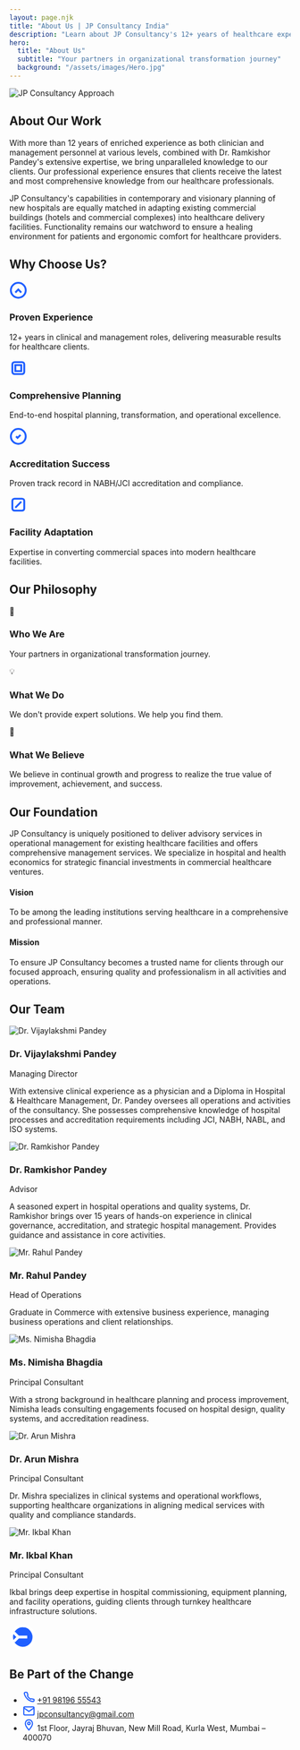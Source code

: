 ```yaml
---
layout: page.njk
title: "About Us | JP Consultancy India"
description: "Learn about JP Consultancy's 12+ years of healthcare expertise, our team of professionals, and our commitment to organizational transformation in healthcare."
hero:
  title: "About Us"
  subtitle: "Your partners in organizational transformation journey"
  background: "/assets/images/Hero.jpg"
---
```


<div class="about-page-container">
  <!-- Modern Intro Section -->
  <section class="about-hero-row">
    <div class="about-hero-image">
      <img src="/assets/images/Approach.jpg" alt="JP Consultancy Approach" />
    </div>
    <div class="about-hero-text">
      <h1>About Our Work</h1>
      <p>With more than 12 years of enriched experience as both clinician and management personnel at various levels, combined with Dr. Ramkishor Pandey's extensive expertise, we bring unparalleled knowledge to our clients. Our professional experience ensures that clients receive the latest and most comprehensive knowledge from our healthcare professionals.</p>
      <p>JP Consultancy's capabilities in contemporary and visionary planning of new hospitals are equally matched in adapting existing commercial buildings (hotels and commercial complexes) into healthcare delivery facilities. Functionality remains our watchword to ensure a healing environment for patients and ergonomic comfort for healthcare providers.</p>
    </div>
  </section>

  <!-- Why Choose Us Section -->
  <section class="why-choose-section">
    <h2>Why Choose Us?</h2>
    <div class="why-choose-grid">
      <div class="why-choose-card">
        <div class="why-choose-icon"> <!-- SVG icon: Experience -->
          <svg width="32" height="32" fill="none" stroke="#1F5FFF" stroke-width="2.5" viewBox="0 0 24 24"><circle cx="12" cy="12" r="10"/><path d="M8 15l4-4 4 4"/></svg>
        </div>
        <h3>Proven Experience</h3>
        <p>12+ years in clinical and management roles, delivering measurable results for healthcare clients.</p>
      </div>
      <div class="why-choose-card">
        <div class="why-choose-icon"> <!-- SVG icon: Planning -->
          <svg width="32" height="32" fill="none" stroke="#1F5FFF" stroke-width="2.5" viewBox="0 0 24 24"><rect x="4" y="4" width="16" height="16" rx="3"/><path d="M8 8h8v8H8z"/></svg>
        </div>
        <h3>Comprehensive Planning</h3>
        <p>End-to-end hospital planning, transformation, and operational excellence.</p>
      </div>
      <div class="why-choose-card">
        <div class="why-choose-icon"> <!-- SVG icon: Accreditation -->
          <svg width="32" height="32" fill="none" stroke="#1F5FFF" stroke-width="2.5" viewBox="0 0 24 24"><circle cx="12" cy="12" r="10"/><path d="M9 12l2 2 4-4"/></svg>
        </div>
        <h3>Accreditation Success</h3>
        <p>Proven track record in NABH/JCI accreditation and compliance.</p>
      </div>
      <div class="why-choose-card">
        <div class="why-choose-icon"> <!-- SVG icon: Adaptation -->
          <svg width="32" height="32" fill="none" stroke="#1F5FFF" stroke-width="2.5" viewBox="0 0 24 24"><rect x="4" y="4" width="16" height="16" rx="3"/><path d="M8 16l8-8"/></svg>
        </div>
        <h3>Facility Adaptation</h3>
        <p>Expertise in converting commercial spaces into modern healthcare facilities.</p>
      </div>
    </div>
  </section>

  <!-- Our Philosophy Section -->
  <section class="philosophy-section">
    <h2>Our Philosophy</h2>
    <div class="philosophy-cards-row">
      <div class="philosophy-card">
        <div class="philosophy-icon">🤝</div>
        <h3>Who We Are</h3>
        <p>Your partners in organizational transformation journey.</p>
      </div>
      <div class="philosophy-card">
        <div class="philosophy-icon">💡</div>
        <h3>What We Do</h3>
        <p>We don't provide expert solutions. We help you find them.</p>
      </div>
      <div class="philosophy-card">
        <div class="philosophy-icon">🌱</div>
        <h3>What We Believe</h3>
        <p>We believe in continual growth and progress to realize the true value of improvement, achievement, and success.</p>
      </div>
    </div>
  </section>

  <!-- Our Foundation Section -->
  <section class="about-section">
    <h2>Our Foundation</h2>
    <p>JP Consultancy is uniquely positioned to deliver advisory services in operational management for existing healthcare facilities and offers comprehensive management services. We specialize in hospital and health economics for strategic financial investments in commercial healthcare ventures.</p>
    <div class="foundation-cards-row">
      <div class="foundation-card">
        <h4>Vision</h4>
        <p>To be among the leading institutions serving healthcare in a comprehensive and professional manner.</p>
      </div>
      <div class="foundation-card">
        <h4>Mission</h4>
        <p>To ensure JP Consultancy becomes a trusted name for clients through our focused approach, ensuring quality and professionalism in all activities and operations.</p>
      </div>
    </div>
  </section>

  <!-- Team Section -->
  <section class="team-section-about">
    <h2>Our Team</h2>
    <div class="team-cards-row">
      <div class="team-card">
        <img src="/assets/images/hero2.jpg" alt="Dr. Vijaylakshmi Pandey" />
        <h3>Dr. Vijaylakshmi Pandey</h3>
        <p class="team-title">Managing Director</p>
        <p>With extensive clinical experience as a physician and a Diploma in Hospital & Healthcare Management, Dr. Pandey oversees all operations and activities of the consultancy. She possesses comprehensive knowledge of hospital processes and accreditation requirements including JCI, NABH, NABL, and ISO systems.</p>
      </div>
      <div class="team-card">
        <img src="/assets/images/hero3.jpg" alt="Dr. Ramkishor Pandey" />
        <h3>Dr. Ramkishor Pandey</h3>
        <p class="team-title">Advisor</p>
        <p>A seasoned expert in hospital operations and quality systems, Dr. Ramkishor brings over 15 years of hands-on experience in clinical governance, accreditation, and strategic hospital management. Provides guidance and assistance in core activities.</p>
      </div>
      <div class="team-card">
        <img src="/assets/images/Hero.jpg" alt="Mr. Rahul Pandey" />
        <h3>Mr. Rahul Pandey</h3>
        <p class="team-title">Head of Operations</p>
        <p>Graduate in Commerce with extensive business experience, managing business operations and client relationships.</p>
      </div>
      <div class="team-card">
        <img src="/assets/images/hero2.jpg" alt="Ms. Nimisha Bhagdia" />
        <h3>Ms. Nimisha Bhagdia</h3>
        <p class="team-title">Principal Consultant</p>
        <p>With a strong background in healthcare planning and process improvement, Nimisha leads consulting engagements focused on hospital design, quality systems, and accreditation readiness.</p>
      </div>
      <div class="team-card">
        <img src="/assets/images/hero3.jpg" alt="Dr. Arun Mishra" />
        <h3>Dr. Arun Mishra</h3>
        <p class="team-title">Principal Consultant</p>
        <p>Dr. Mishra specializes in clinical systems and operational workflows, supporting healthcare organizations in aligning medical services with quality and compliance standards.</p>
      </div>
      <div class="team-card">
        <img src="/assets/images/Hero.jpg" alt="Mr. Ikbal Khan" />
        <h3>Mr. Ikbal Khan</h3>
        <p class="team-title">Principal Consultant</p>
        <p>Ikbal brings deep expertise in hospital commissioning, equipment planning, and facility operations, guiding clients through turnkey healthcare infrastructure solutions.</p>
      </div>
    </div>
  </section>

  <!-- Contact Banner Section -->
  <section class="about-contact-banner creative-contact-banner">
    <div class="creative-contact-banner-inner">
      <div class="creative-contact-banner-icon-col">
        <svg width="48" height="48" fill="none" stroke="#fff" stroke-width="2.5" viewBox="0 0 24 24" class="contact-banner-main-icon"><circle cx="12" cy="12" r="10" fill="#1F5FFF"/><path d="M8 12h8M8 12l-4 4m4-4l-4-4" stroke="#fff"/></svg>
      </div>
      <div class="creative-contact-banner-content-col">
        <h2 class="creative-contact-banner-title">Be Part of the Change</h2>
        <ul class="creative-contact-list">
          <li><span class="creative-contact-icon"><svg width="22" height="22" fill="none" stroke="#1F5FFF" stroke-width="2.2" viewBox="0 0 24 24"><path d="M22 16.92V19a2 2 0 0 1-2.18 2A19.72 19.72 0 0 1 3 5.18 2 2 0 0 1 5 3h2.09a2 2 0 0 1 2 1.72c.13 1.05.37 2.07.72 3.06a2 2 0 0 1-.45 2.11l-.27.27a16 16 0 0 0 6.29 6.29l.27-.27a2 2 0 0 1 2.11-.45c.99.35 2.01.59 3.06.72A2 2 0 0 1 22 16.92z"/></svg></span> <a href="tel:+919819655543">+91 98196 55543</a></li>
          <li><span class="creative-contact-icon"><svg width="22" height="22" fill="none" stroke="#1F5FFF" stroke-width="2.2" viewBox="0 0 24 24"><rect x="2" y="4" width="20" height="16" rx="2"/><path d="M22 6l-10 7L2 6"/></svg></span> <a href="mailto:jpconsultancy@gmail.com">jpconsultancy@gmail.com</a></li>
          <li><span class="creative-contact-icon"><svg width="22" height="22" fill="none" stroke="#1F5FFF" stroke-width="2.2" viewBox="0 0 24 24"><path d="M12 2C8.13 2 5 5.13 5 9c0 5.25 7 13 7 13s7-7.75 7-13c0-3.87-3.13-7-7-7z"/><circle cx="12" cy="9" r="2.5"/></svg></span> 1st Floor, Jayraj Bhuvan, New Mill Road, Kurla West, Mumbai – 400070</li>
        </ul>
      </div>
    </div>
  </section>
</div> 